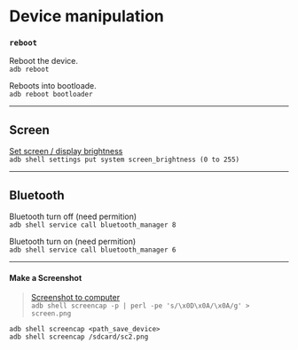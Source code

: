 # Device manipulation

### `reboot`

Reboot the device. <br>
`adb reboot`

Reboots into bootloade. <br>
`adb reboot bootloader`

***

## Screen

[Set screen / display brightness](https://github.com/Genymobile/scrcpy/issues/101) <br>
`adb shell settings put system screen_brightness (0 to 255)`

***

## Bluetooth

Bluetooth turn off (need permition) <br> 
`adb shell service call bluetooth_manager 8`

Bluetooth turn on (need permition) <br> 
`adb shell service call bluetooth_manager 6`

***

#### Make a Screenshot

> [Screenshot to computer](https://blog.shvetsov.com/2013/02/grab-android-screenshot-to-computer-via.html) <br>
> `adb shell screencap -p | perl -pe 's/\x0D\x0A/\x0A/g' > screen.png`

`adb shell screencap <path_save_device>` <br>
`adb shell screencap /sdcard/sc2.png`